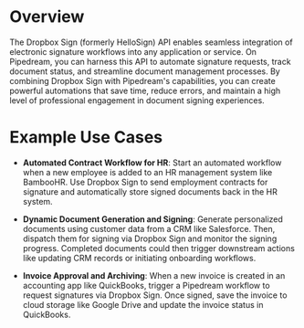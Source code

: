 # Overview

The Dropbox Sign (formerly HelloSign) API enables seamless integration of electronic signature workflows into any application or service. On Pipedream, you can harness this API to automate signature requests, track document status, and streamline document management processes. By combining Dropbox Sign with Pipedream's capabilities, you can create powerful automations that save time, reduce errors, and maintain a high level of professional engagement in document signing experiences.

# Example Use Cases

- **Automated Contract Workflow for HR**: Start an automated workflow when a new employee is added to an HR management system like BambooHR. Use Dropbox Sign to send employment contracts for signature and automatically store signed documents back in the HR system.

- **Dynamic Document Generation and Signing**: Generate personalized documents using customer data from a CRM like Salesforce. Then, dispatch them for signing via Dropbox Sign and monitor the signing progress. Completed documents could then trigger downstream actions like updating CRM records or initiating onboarding workflows.

- **Invoice Approval and Archiving**: When a new invoice is created in an accounting app like QuickBooks, trigger a Pipedream workflow to request signatures via Dropbox Sign. Once signed, save the invoice to cloud storage like Google Drive and update the invoice status in QuickBooks.
